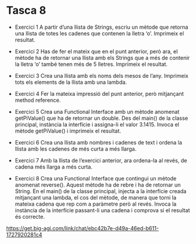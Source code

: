 # Tasca 8

- Exercici 1
    A partir d’una llista de Strings, escriu un mètode que retorna una llista de totes les cadenes que contenen la lletra ‘o’. Imprimeix el resultat.

- Exercici 2
    Has de fer el mateix que en el punt anterior, però ara, el mètode ha de retornar una llista amb els Strings que a més de contenir la lletra ‘o’ també tenen més de 5 lletres. Imprimeix el resultat.

- Exercici 3
    Crea una llista amb els noms dels mesos de l’any. Imprimeix tots els elements de la llista amb una lambda.

- Exercici 4
    Fer la mateixa impressió del punt anterior, però mitjançant method reference.

- Exercici 5
    Crea una Functional Interface amb un mètode anomenat getPiValue() que ha de retornar un double. Des del main() de la classe principal, instància la interfície i assigna-li el valor 3.1415. Invoca el mètode getPiValue() i imprimeix el resultat.

- Exercici 6
    Crea una llista amb nombres i cadenes de text i ordena la llista amb les cadenes de més curta a més llarga.

- Exercici 7
    Amb la llista de l’exercici anterior, ara ordena-la al revés, de cadena més llarga a més curta.

- Exercici 8
    Crea una Functional Interface que contingui un mètode anomenat reverse(). Aquest mètode ha de rebre i ha de retornar un String. En el main() de la classe principal, injecta a la interfície creada mitjançant una lambda, el cos del mètode, de manera que torni la mateixa cadena que rep com a paràmetre però al revés. Invoca la instància de la interfície passant-li una cadena i comprova si el resultat és correcte.

<https://get.big-agi.com/link/chat/ebc42b7e-d49a-46ed-b611-1727920281c4>
